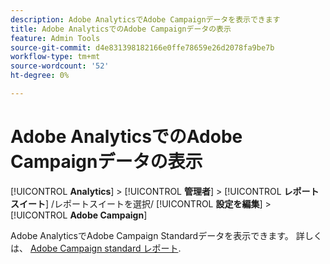 ```yaml
---
description: Adobe AnalyticsでAdobe Campaignデータを表示できます
title: Adobe AnalyticsでのAdobe Campaignデータの表示
feature: Admin Tools
source-git-commit: d4e831398182166e0ffe78659e26d2078fa9be7b
workflow-type: tm+mt
source-wordcount: '52'
ht-degree: 0%

---
```



# Adobe AnalyticsでのAdobe Campaignデータの表示

[!UICONTROL **Analytics**] > [!UICONTROL **管理者**] > [!UICONTROL **レポートスイート**] /レポートスイートを選択/ [!UICONTROL **設定を編集**] > [!UICONTROL **Adobe Campaign**]

Adobe AnalyticsでAdobe Campaign Standardデータを表示できます。 詳しくは、 [Adobe Campaign standard レポート](/help/integrate/adobe-campaign.md).